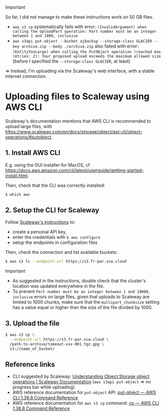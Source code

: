 > [!IMPORTANT]
> So far, I did not manage to make these instructions work on 50 GB files.
> - `aws s3 cp` systematically fails with error: `(InvalidArgument) when calling the UploadPart operation: Part number must be an integer between 1 and 1000, inclusive`
> - `aws s3api put-object --bucket ajbackup --storage-class GLACIER --key archive.zip --body ./archive.zip` also failed with error: `(EntityTooLarge) when calling the PutObject operation (reached max retries: 2): Your proposed upload exceeds the maximum allowed size` (before I specified the `--storage-class GLACIER`, at least)
>
> => Instead, I'm uploading via the Scaleway's web interface, with a stable internet connection. 

# Uploading files to Scaleway using AWS CLI

Scaleway's documentation mentions that AWS CLI is recommended to upload large files, with https://www.scaleway.com/en/docs/storage/object/api-cli/object-operations/#putobject.

## 1. Install AWS CLI

E.g. using the GUI installer for MacOS, cf https://docs.aws.amazon.com/cli/latest/userguide/getting-started-install.html.

Then, check that the CLI was correctly installed:

```sh
$ which aws
```

## 2. Setup the CLI for Scaleway

Follow [Scaleway's instructions](https://www.scaleway.com/en/docs/storage/object/api-cli/object-storage-aws-cli/#how-to-install-the-aws-cli) to:
- create a personal API key,
- enter the credentials with `$ aws configure`
- setup the endpoints in configuration files

Then, check the connection and list available buckets:

```sh
$ aws s3 ls --endpoint-url https://s3.fr-par.scw.cloud
```

> [!IMPORTANT]
> - As suggested in the instructions, double check that the cluster's location was updated everywhere in the file.
> - To prevent `Part number must be an integer between 1 and 10000, inclusive` errors on large files, given that uploads to Scaleway are limited to 1000 chunks, make sure that the `multipart_chunksize` setting has a value equal or higher than the size of the file divided by 1000.

## 3. Upload the file

```sh
$ aws s3 cp \
  --endpoint-url https://s3.fr-par.scw.cloud \
  /path-to-archive/takeout-xxx-001.tgz.gpg \
  s3://name_of_bucket/
```

## Reference links

- CLI suggested by Scaleway: [Understanding Object Storage object operations | Scaleway Documentation](https://www.scaleway.com/en/docs/object-storage/api-cli/object-operations/#putobject) (`aws s3api put-object` => no progress bar while uploading)
- AWS reference documentation for `put-object` API: [put-object — AWS CLI 1.38.8 Command Reference](https://docs.aws.amazon.com/cli/latest/reference/s3api/put-object.html)
- AWS reference documentation for `aws s3 cp` command: [cp — AWS CLI 1.38.8 Command Reference](https://docs.aws.amazon.com/cli/latest/reference/s3/cp.html#:~:text=Uploading%20a%20local%20file%20stream%20to%20S3)
